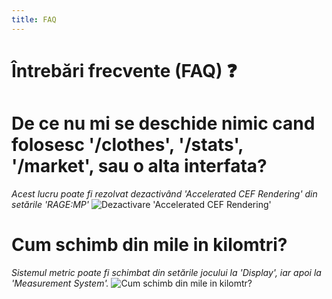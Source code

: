 ```yaml
---
title: FAQ
---
```


# Întrebări frecvente (FAQ) ❓

# De ce nu mi se deschide nimic cand folosesc '/clothes', '/stats', '/market', sau o alta interfata?
*Acest lucru poate fi rezolvat dezactivând 'Accelerated CEF Rendering' din setările 'RAGE:MP'* 
![Dezactivare 'Accelerated CEF Rendering'](https://i.imgur.com/2daYsNU.gif "Dezactivare 'Accelerated CEF Rendering'")


# Cum schimb din mile in kilomtri?
*Sistemul metric poate fi schimbat din setările jocului la 'Display', iar apoi la 'Measurement System'.*
![Cum schimb din mile in kilomtr?](https://i.imgur.com/iBHeExY.gif "Cum schimb din mile in kilomtr?'")
